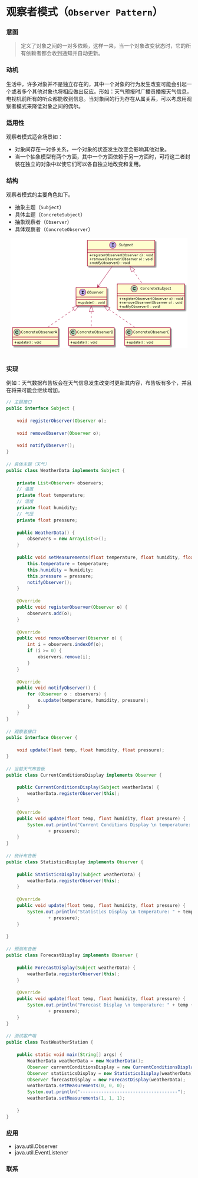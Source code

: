 观察者模式（`Observer Pattern`）
====================
### **意图**
> 定义了对象之间的一对多依赖，这样一来，当一个对象改变状态时，它的所有依赖者都会收到通知并自动更新。

### **动机**
生活中，许多对象并不是独立存在的，其中一个对象的行为发生改变可能会引起一个或者多个其他对象也将相应做出反应。形如：天气预报时广播员播报天气信息，电视机前所有的听众都能收到信息。当对象间的行为存在从属关系，可以考虑用观察者模式来降低对象之间的偶尔。

### **适用性**
观察者模式适合场景如：
- 对象间存在一对多关系，一个对象的状态发生改变会影响其他对象。
- 当一个抽象模型有两个方面，其中一个方面依赖于另一方面时，可将这二者封装在独立的对象中以使它们可以各自独立地改变和复用。

### **结构**
观察者模式的主要角色如下。
- 抽象主题（``Subject``） 
- 具体主题（``ConcreteSubject``） 
- 抽象观察者（``Observer``） 
- 具体观察者（``ConcreteObserver``） 

<div align="center"> <img src="images/34.observer.png" width="480px"> </div><br>

### **实现**
例如：天气数据布告板会在天气信息发生改变时更新其内容，布告板有多个，并且在将来可能会继续增加。
```java
// 主题接口
public interface Subject {

	void registerObserver(Observer o);

	void removeObserver(Observer o);

	void notifyObserver();
}

// 具体主题（天气）
public class WeatherData implements Subject {

	private List<Observer> observers;
	// 温度
	private float temperature;
	// 湿度
	private float humidity;
	// 气压
	private float pressure;

	public WeatherData() {
		observers = new ArrayList<>();
	}

	public void setMeasurements(float temperature, float humidity, float pressure) {
		this.temperature = temperature;
		this.humidity = humidity;
		this.pressure = pressure;
		notifyObserver();
	}

	@Override
	public void registerObserver(Observer o) {
		observers.add(o);
	}

	@Override
	public void removeObserver(Observer o) {
		int i = observers.indexOf(o);
		if (i >= 0) {
			observers.remove(i);
		}
	}

	@Override
	public void notifyObserver() {
		for (Observer o : observers) {
			o.update(temperature, humidity, pressure);
		}
	}
}

// 观察者接口
public interface Observer {
	
	void update(float temp, float humidity, float pressure);
}

// 当前天气布告板
public class CurrentConditionsDisplay implements Observer {

	public CurrentConditionsDisplay(Subject weatherData) {
		weatherData.registerObserver(this);
	}

	@Override
	public void update(float temp, float humidity, float pressure) {
		System.out.println("Current Conditions Display \n temperature: " + temp + "，humidity:" + humidity + "，pressure:"
				+ pressure);
	}
}

// 统计布告板
public class StatisticsDisplay implements Observer {

	public StatisticsDisplay(Subject weatherData) {
		weatherData.registerObserver(this);
	}

	@Override
	public void update(float temp, float humidity, float pressure) {
		System.out.println("Statistics Display \n temperature: " + temp + "，humidity:" + humidity + "，pressure:"
				+ pressure);
	}

}

// 预测布告板
public class ForecastDisplay implements Observer {

	public ForecastDisplay(Subject weatherData) {
		weatherData.registerObserver(this);
	}

	@Override
	public void update(float temp, float humidity, float pressure) {
		System.out.println("Forecast Display \n temperature: " + temp + "，humidity:" + humidity + "，pressure:"
				+ pressure);
	}
}

// 测试客户端
public class TestWeatherStation {

	public static void main(String[] args) {
		WeatherData weatherData = new WeatherData();
		Observer currentConditionsDisplay = new CurrentConditionsDisplay(weatherData);
		Observer statisticsDisplay = new StatisticsDisplay(weatherData);
		Observer forecastDisplay = new ForecastDisplay(weatherData);
		weatherData.setMeasurements(0, 0, 0);
		System.out.println("-------------------------------------");
		weatherData.setMeasurements(1, 1, 1);
		
	}
}
```

### **应用**
- java.util.Observer
- java.util.EventListener

### **联系**


